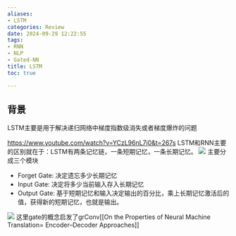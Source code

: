 ```yaml
---
aliases:
- LSTM
categories: Review
date: 2024-09-29 12:22:55
tags:
- RNN
- NLP
- Gated-NN
title: LSTM
toc: true

---
```

## 背景
LSTM主要是用于解决递归网络中梯度指数级消失或者梯度爆炸的问题

https://www.youtube.com/watch?v=YCzL96nL7j0&t=267s
LSTM和RNN主要的区别就在于：LSTM有两条记忆链，一条短期记忆，一条长期记忆。
![](Image_1727583705949.png)
主要分成三个模块
- Forget Gate: 决定遗忘多少长期记忆
- Input Gate: 决定将多少当前输入存入长期记忆
- Output Gate: 基于短期记忆和输入决定输出的百分比，乘上长期记忆激活后的值，获得新的短期记忆，也就是输出。

![](Image_1727583734604.png)
这里gate的概念启发了grConv[[On the Properties of Neural Machine Translation= Encoder–Decoder Approaches]]
